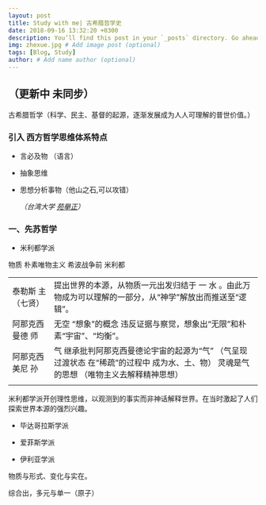 ```yaml
---
layout: post
title: Study with me| 古希腊哲学史
date: 2018-09-16 13:32:20 +0300
description: You’ll find this post in your `_posts` directory. Go ahead and edit it and re-build the site to see your changes. # Add post description (optional)
img: zhexue.jpg # Add image post (optional)
tags: [Blog, Study]
author: # Add name author (optional)
---
```


## （更新中 未同步）





古希腊哲学（科学、民主、基督的起源，逐渐发展成为人人可理解的普世价值。）



### 引入 西方哲学思维体系特点

* 言必及物 （语言）

* 抽象思维

* 思想分析事物（他山之石,可以攻错）

  *（台湾大学 [苑舉正](https://www.coursera.org/instructor/yuann)）*





### **一、先苏哲学**



* 米利都学派

物质  朴素唯物主义  希波战争前  米利都

|                     |                                                              |
| :------------------ | ------------------------------------------------------------ |
| 泰勒斯  主 （七贤） | 提出世界的本源，从物质一元出发归结于 一 水 。由此万物成为可以理解的一部分，从“神学”解放出而推送至“逻辑”。 |
| 阿那克西曼德 师     | 无空   “想象”的概念 违反证据与察觉，想象出“无限”和朴素“宇宙”、“均衡”。 |
| 阿那克西美尼 孙     | 气 继承批判阿那克西曼德论宇宙的起源为“气” （气呈现过渡状态 在“稀疏”的过程中 成为水、土、物） 灵魂是气的思想 （唯物主义去解释精神思想） |
|                     |                                                              |

米利都学派开创理性思维，以观测到的事实而非神话解释世界。在当时激起了人们探索世界本源的强烈兴趣。



* 毕达哥拉斯学派


 

* 爱菲斯学派
* 伊利亚学派



物质与形式、变化与实在。

综合出，多元与单一（原子）









